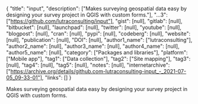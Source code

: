 {
  "title": "input",
  "description": ["Makes surveying geospatial data easy by designing your survey project in QGIS with custom forms."],
  "...3": ["https://github.com/lutraconsulting/input"],
  "gist": [null],
  "gitlab": [null],
  "bitbucket": [null],
  "launchpad": [null],
  "twitter": [null],
  "youtube": [null],
  "blogpost": [null],
  "cran": [null],
  "pypi": [null],
  "codeberg": [null],
  "website": [null],
  "publication": [null],
  "DOI": [null],
  "author1_name": ["lutraconsulting"],
  "author2_name": [null],
  "author3_name": [null],
  "author4_name": [null],
  "author5_name": [null],
  "category": ["Packages and libraries"],
  "platform": ["Mobile app"],
  "tag1": ["Data collection"],
  "tag2": ["Site mapping"],
  "tag3": [null],
  "tag4": [null],
  "tag5": [null],
  "notes": [null],
  "internetarchive": ["https://archive.org/details/github.com-lutraconsulting-input_-_2021-07-05_09-33-01"],
  "links": []
}

<!-- Generated by csv2md.R – do not edit by hand -->

Makes surveying geospatial data easy by designing your survey project in QGIS with custom forms.